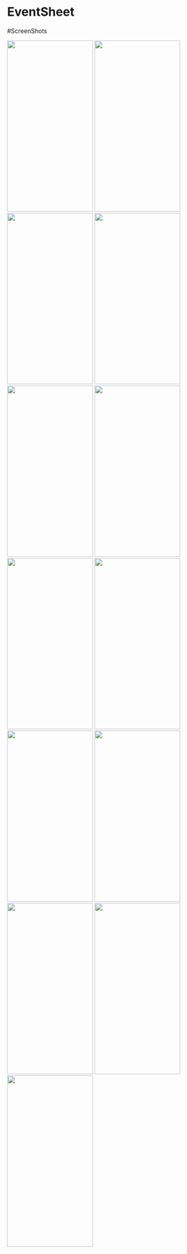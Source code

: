 # EventSheet
#ScreenShots

<img src="https://user-images.githubusercontent.com/47791578/129800270-0fd61c28-d889-482e-befb-43434c4c5463.jpeg" width="200" height="400">
<img src="https://user-images.githubusercontent.com/47791578/129800292-8165f656-fa5b-449d-912e-391041331567.jpeg" width="200" height="400">
<img src="https://user-images.githubusercontent.com/47791578/129800812-650828aa-b45d-4abb-812b-72579f392d6e.jpeg" width="200" height="400">
<img src="https://user-images.githubusercontent.com/47791578/129800816-c61314b3-3bcf-4e5b-b89c-61d0ab6a2c14.jpeg" width="200" height="400">
<img src="https://user-images.githubusercontent.com/47791578/129800828-44cf2d11-fcc4-4c16-b457-07fa815e905e.jpeg" width="200" height="400">
<img src="https://user-images.githubusercontent.com/47791578/129800834-71acdb36-cb36-4d5b-8b3a-d5cb0b5f5fb0.jpeg" width="200" height="400">
<img src="https://user-images.githubusercontent.com/47791578/129800840-a7abc43d-f79d-4a4e-b453-e550591d09b1.jpeg" width="200" height="400">
<img src="https://user-images.githubusercontent.com/47791578/129800844-7790cdd5-8e1d-4433-80c6-9aba69f7d37d.jpeg" width="200" height="400">
<img src="https://user-images.githubusercontent.com/47791578/129800851-d7d8afa4-8726-49fb-86fe-1184add72ea3.jpeg" width="200" height="400">
<img src="https://user-images.githubusercontent.com/47791578/129800853-fdaf5181-19c6-4e87-b05e-f431c4604d97.jpeg" width="200" height="400">
<img src="https://user-images.githubusercontent.com/47791578/129800858-aa6aeb7e-005b-4dd7-b9b5-d9a5822470b5.jpeg" width="200" height="400">
<img src="https://user-images.githubusercontent.com/47791578/129800860-25b21663-6da2-4cfc-89f6-92a24c0d8492.jpeg" width="200" height="400">
<img src="https://user-images.githubusercontent.com/47791578/129800866-43be4560-0af2-44c9-ab7f-87cef3e57cd3.jpeg" width="200" height="400">


